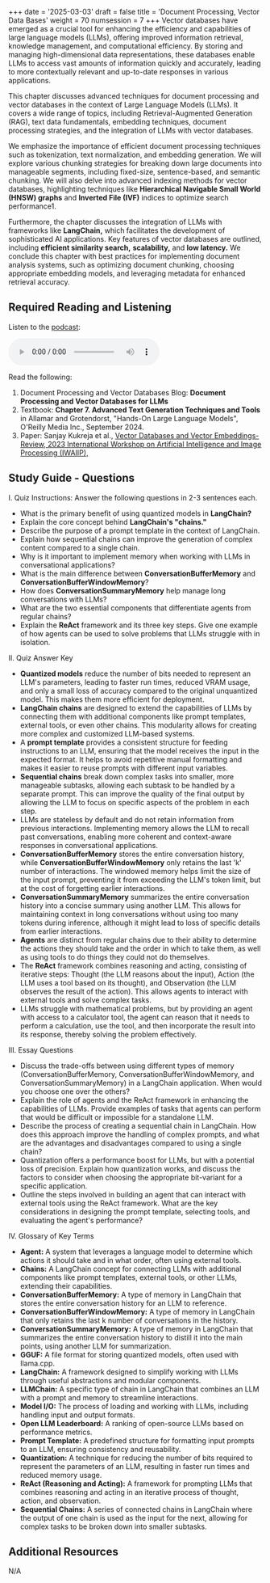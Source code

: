 +++
date = '2025-03-03'
draft = false
title = 'Document Processing, Vector Data Bases'
weight = 70
numsession = 7
+++
Vector databases have emerged as a crucial tool for enhancing the efficiency and capabilities of large language models (LLMs), offering improved information retrieval, knowledge management, and computational efficiency. By storing and managing high-dimensional data representations, these databases enable LLMs to access vast amounts of information quickly and accurately, leading to more contextually relevant and up-to-date responses in various applications.

<!-- more -->

This chapter discusses advanced techniques for document processing and vector databases in the context of Large Language Models (LLMs). It covers a wide range of topics, including Retrieval-Augmented Generation (RAG), text data fundamentals, embedding techniques, document processing strategies, and the integration of LLMs with vector databases.

We emphasize the importance of efficient document processing techniques such as tokenization, text normalization, and embedding generation. We will explore various chunking strategies for breaking down large documents into manageable segments, including fixed-size, sentence-based, and semantic chunking. We will also delve into advanced indexing methods for vector databases, highlighting techniques like **Hierarchical Navigable Small World (HNSW) graphs** and **Inverted File (IVF)** indices to optimize search performance1.

Furthermore, the chapter discusses the integration of LLMs with frameworks like **LangChain,** which facilitates the development of sophisticated AI applications. Key features of vector databases are outlined, including **efficient similarity search,** **scalability,** and **low latency.** We conclude this chapter with best practices for implementing document analysis systems, such as optimizing document chunking, choosing appropriate embedding models, and leveraging metadata for enhanced retrieval accuracy.

## Required Reading and Listening

Listen to the [podcast](../../podcasts/podcast-07-docu-processing-vector-databases/):

<!-- Listen to the podcast: -->

<audio controls>
    <source src="https://insight-gsu-edu-msa8700-public-files-us-east-1.s3.us-east-1.amazonaws.com/podcast/Advanced Text Generation with LLMs_ Techniques and Tools.wav" type="audio/wav">
    Your browser does not support the audio element.
</audio>

Read the following:

1. Document Processing and Vector Databases Blog: **Document Processing and Vector Databases for LLMs**
2. Textbook: **Chapter 7. Advanced Text Generation Techniques and Tools** in Allamar and Grotendorst, "Hands-On Large Language Models", O'Reilly Media Inc., September 2024. 
3. Paper: Sanjay Kukreja et al., [Vector Databases and Vector Embeddings-Review, 2023 International Workshop on Artificial Intelligence and Image Processing (IWAIIP),](https://ieeexplore.ieee.org/document/10462847)

## Study Guide - Questions

I. Quiz
Instructions: Answer the following questions in 2-3 sentences each.

- What is the primary benefit of using quantized models in **LangChain?**
- Explain the core concept behind **LangChain's "chains."**
- Describe the purpose of a prompt template in the context of LangChain.
- Explain how sequential chains can improve the generation of complex content compared to a single chain.
- Why is it important to implement memory when working with LLMs in conversational applications?
- What is the main difference between **ConversationBufferMemory** and **ConversationBufferWindowMemory**?
- How does **ConversationSummaryMemory** help manage long conversations with LLMs?
- What are the two essential components that differentiate agents from regular chains?
- Explain the **ReAct** framework and its three key steps.
  Give one example of how agents can be used to solve problems that LLMs struggle with in isolation.

II. Quiz Answer Key

- **Quantized models** reduce the number of bits needed to represent an LLM's parameters, leading to faster run times, reduced VRAM usage, and only a small loss of accuracy compared to the original unquantized model. This makes them more efficient for deployment.
- **LangChain chains** are designed to extend the capabilities of LLMs by connecting them with additional components like prompt templates, external tools, or even other chains. This modularity allows for creating more complex and customized LLM-based systems.
- A **prompt template** provides a consistent structure for feeding instructions to an LLM, ensuring that the model receives the input in the expected format. It helps to avoid repetitive manual formatting and makes it easier to reuse prompts with different input variables.
- **Sequential chains** break down complex tasks into smaller, more manageable subtasks, allowing each subtask to be handled by a separate prompt. This can improve the quality of the final output by allowing the LLM to focus on specific aspects of the problem in each step.
- LLMs are stateless by default and do not retain information from previous interactions. Implementing memory allows the LLM to recall past conversations, enabling more coherent and context-aware responses in conversational applications.
- **ConversationBufferMemory** stores the entire conversation history, while **ConversationBufferWindowMemory** only retains the last 'k' number of interactions. The windowed memory helps limit the size of the input prompt, preventing it from exceeding the LLM's token limit, but at the cost of forgetting earlier interactions.
- **ConversationSummaryMemory** summarizes the entire conversation history into a concise summary using another LLM. This allows for maintaining context in long conversations without using too many tokens during inference, although it might lead to loss of specific details from earlier interactions.
- **Agents** are distinct from regular chains due to their ability to determine the actions they should take and the order in which to take them, as well as using tools to do things they could not do themselves.
- The **ReAct** framework combines reasoning and acting, consisting of iterative steps: Thought (the LLM reasons about the input), Action (the LLM uses a tool based on its thought), and Observation (the LLM observes the result of the action). This allows agents to interact with external tools and solve complex tasks.
- LLMs struggle with mathematical problems, but by providing an agent with access to a calculator tool, the agent can reason that it needs to perform a calculation, use the tool, and then incorporate the result into its response, thereby solving the problem effectively.

III. Essay Questions

- Discuss the trade-offs between using different types of memory (ConversationBufferMemory, ConversationBufferWindowMemory, and ConversationSummaryMemory) in a LangChain application. When would you choose one over the others?
- Explain the role of agents and the ReAct framework in enhancing the capabilities of LLMs. Provide examples of tasks that agents can perform that would be difficult or impossible for a standalone LLM.
- Describe the process of creating a sequential chain in LangChain. How does this approach improve the handling of complex prompts, and what are the advantages and disadvantages compared to using a single chain?
- Quantization offers a performance boost for LLMs, but with a potential loss of precision. Explain how quantization works, and discuss the factors to consider when choosing the appropriate bit-variant for a specific application.
- Outline the steps involved in building an agent that can interact with external tools using the ReAct framework. What are the key considerations in designing the prompt template, selecting tools, and evaluating the agent's performance?

IV. Glossary of Key Terms

- **Agent:** A system that leverages a language model to determine which actions it should take and in what order, often using external tools.
- **Chains:** A LangChain concept for connecting LLMs with additional components like prompt templates, external tools, or other LLMs, extending their capabilities.
- **ConversationBufferMemory:** A type of memory in LangChain that stores the entire conversation history for an LLM to reference.
- **ConversationBufferWindowMemory:** A type of memory in LangChain that only retains the last k number of conversations in the history.
- **ConversationSummaryMemory:** A type of memory in LangChain that summarizes the entire conversation history to distill it into the main points, using another LLM for summarization.
- **GGUF:** A file format for storing quantized models, often used with llama.cpp.
- **LangChain:** A framework designed to simplify working with LLMs through useful abstractions and modular components.
- **LLMChain:** A specific type of chain in LangChain that combines an LLM with a prompt and memory to streamline interactions.
- **Model I/O:** The process of loading and working with LLMs, including handling input and output formats.
- **Open LLM Leaderboard:** A ranking of open-source LLMs based on performance metrics.
- **Prompt Template:** A predefined structure for formatting input prompts to an LLM, ensuring consistency and reusability.
- **Quantization:** A technique for reducing the number of bits required to represent the parameters of an LLM, resulting in faster run times and reduced memory usage.
- **ReAct (Reasoning and Acting):** A framework for prompting LLMs that combines reasoning and acting in an iterative process of thought, action, and observation.
- **Sequential Chains:** A series of connected chains in LangChain where the output of one chain is used as the input for the next, allowing for complex tasks to be broken down into smaller subtasks.

## Additional Resources

N/A
